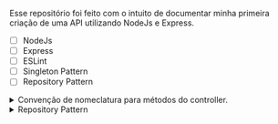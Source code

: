 Esse repositório foi feito com o intuito de documentar minha primeira criação de uma API utilizando NodeJs e Express.

- [ ] NodeJs
- [ ] Express
- [ ] ESLint
- [ ] Singleton Pattern
- [ ] Repository Pattern

<details>
<summary>
Convenção de nomeclatura para métodos do controller.
</summary>

Algumas opções de nomeação de métodos com base no verbo HTTP correspondente à ação REST que estão realizando:

- ####Para o verbo HTTP GET:

index() - para lidar com requisições HTTP GET na rota raiz do recurso
show() - para lidar com requisições HTTP GET para recuperar um recurso específico
list() - para lidar com requisições HTTP GET para recuperar uma lista de recursos
Para o verbo HTTP POST:

create() - para lidar com requisições HTTP POST para criar um novo recurso
Para o verbo HTTP PUT/PATCH:

update() - para lidar com requisições HTTP PUT/PATCH para atualizar um recurso existente


- Para o verbo HTTP DELETE:

destroy() - para lidar com requisições HTTP DELETE para deletar um recurso existente
Além disso, alguns frameworks podem oferecer opções adicionais, como por exemplo:

Para o verbo HTTP POST, em algumas convenções, o método pode ser nomeado como store() em vez de create().
Para o verbo HTTP PUT/PATCH, em algumas convenções, o método pode ser nomeado como edit() em vez de update(). Isso é comum em frameworks como Ruby on Rails, por exemplo.

</details>

<details>
<summary>
Repository Pattern
</summary>
- O Repository Pattern diz que precisamos ter uma camada de abstração de acesso ao Data Source
- Ou seja, nosso controller não tem acesso ao nosso Data Source.
  - O Controller conhece o Repository e o Repository fala com o Data Source.
    - Controller < -- > Repository < -- > Data Source

Exemplo de uso:
O controller chama a função create do Repository e ele é que vai saber se vai buscar a informação em um banco de dados, eum mock ou seja lá o que for que usaremos, não é responsabilidade do Controller saber disso. No Controller será executado dessa forma, por exemplo:
```jsx
Repository.create();
```

Neste projeto utilizamos método assíncrono dentro do Repository, porém, na promise só retornamos o Resolve, sem reject.
Por que?
Porque a regra de negócio ela NUNCA vai ficar dentro do Repository. A gente nunca téra uma condicional dentro do Repository, por exemplo. Não importa pra ele, quem irá tratar isso é o Controller. A unica finalidade do Repository é acessar o Data Source. Não importa por exemplo, usando banco de dados, saber se a conexão está estabelecida ou não tá, quem irá tratar isso é o Controller.
</details>